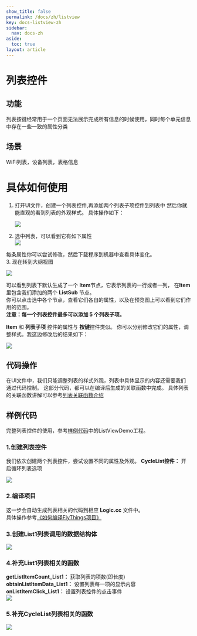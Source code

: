```yaml
---
show_title: false
permalink: /docs/zh/listview
key: docs-listview-zh
sidebar:
  nav: docs-zh
aside:
  toc: true
layout: article
---
```


# 列表控件
## 功能
列表按键经常用于一个页面无法展示完成所有信息的时候使用，同时每个单元信息中存在一些一致的属性分类

## 场景
WiFi列表，设备列表，表格信息

# 具体如何使用
1. 打开UI文件，创建一个列表控件,再添加两个列表子项控件到列表中 然后你就能直观的看到列表的外观样式。 具体操作如下：  

   ![](assets/list/add_list.gif)
2. 选中列表，可以看到它有如下属性   
 ![](assets/list/properties.png)   

 每条属性你可以尝试修改，然后下载程序到机器中查看具体变化。  
3. 现在转到大纲视图    

   ![](assets/list/list_outline.png)

 可以看到列表下默认生成了一个 **Item**节点，它表示列表的一行或者一列， 在**Item**里包含我们添加的两个 **ListSub** 节点。  
 你可以点击选中各个节点，查看它们各自的属性，以及在预览图上可以看到它们作用的范围。  
 **注意：每一个列表控件最多可以添加 5 个列表子项。**

 **Item** 和 **列表子项** 控件的属性与 **按键**控件类似。
 你可以分别修改它们的属性，调整样式。我这边修改后的结果如下：  

 ![](assets/list/preview.png)  

## 代码操作
 在UI文件中，我们只能调整列表的样式外观，列表中具体显示的内容还需要我们通过代码控制。
 这部分代码，都可以在编译后生成的关联函数中完成。
 具体列表的关联函数讲解可以参考[列表关联函数介绍](relation_function#list)

## 样例代码
   完整列表控件的使用，参考[样例代码](demo_download#demo_download)中的ListViewDemo工程。    
### 1.创建列表控件
我们依次创建两个列表控件，尝试设置不同的属性及外观。
**CycleList控件：** 开启循环列表选项

  ![](assets/list/listview_new_widget.gif)

### 2.编译项目
这一步会自动生成列表相关的代码到相应 **Logic.cc** 文件中。  
具体操作参考[《如何编译FlyThings项目》](how_to_compile_flythings#how_to_compile_flythings)

### 3.创建List1列表调用的数据结构体
![](assets/list/list1_struct.jpg)
### 4.补充List1列表相关的函数
**getListItemCount_List1：** 获取列表的项数(即长度)  
**obtainListItemData_List1：** 设置列表每一项的显示内容  
**onListItemClick_List1：** 设置列表控件的点击事件  
![](assets/list/list1_func.png)
### 5.补充CycleList列表相关的函数
![](assets/list/CycleList_func.png)
